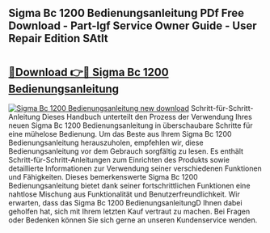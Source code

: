 ## Sigma Bc 1200 Bedienungsanleitung PDf Free Download - Part-lgf Service Owner Guide - User Repair Edition SAtIt

# <h2><a href="http://df1kzsq.blite.top/?on=Sigma+Bc+1200+Bedienungsanleitung">🔗Download 👉🔴 Sigma Bc 1200 Bedienungsanleitung</a></h2>

[![Sigma Bc 1200 Bedienungsanleitung new download](https://i.imgur.com/lujVjoI.png)](http://df1kzsq.blite.top/?on=Sigma+Bc+1200+Bedienungsanleitung)
Schritt-für-Schritt-Anleitung Dieses Handbuch unterteilt den Prozess der Verwendung Ihres neuen Sigma Bc 1200 Bedienungsanleitung in überschaubare Schritte für eine mühelose Bedienung. Um das Beste aus Ihrem Sigma Bc 1200 Bedienungsanleitung herauszuholen, empfehlen wir, diese Bedienungsanleitung vor dem Gebrauch sorgfältig zu lesen. Es enthält Schritt-für-Schritt-Anleitungen zum Einrichten des Produkts sowie detaillierte Informationen zur Verwendung seiner verschiedenen Funktionen und Fähigkeiten. Dieses bemerkenswerte Sigma Bc 1200 Bedienungsanleitung bietet dank seiner fortschrittlichen Funktionen eine nahtlose Mischung aus Funktionalität und Benutzerfreundlichkeit. Wir erwarten, dass das Sigma Bc 1200 BedienungsanleitungD Ihnen dabei geholfen hat, sich mit Ihrem letzten Kauf vertraut zu machen. Bei Fragen oder Bedenken können Sie sich gerne an unseren Kundenservice wenden.
